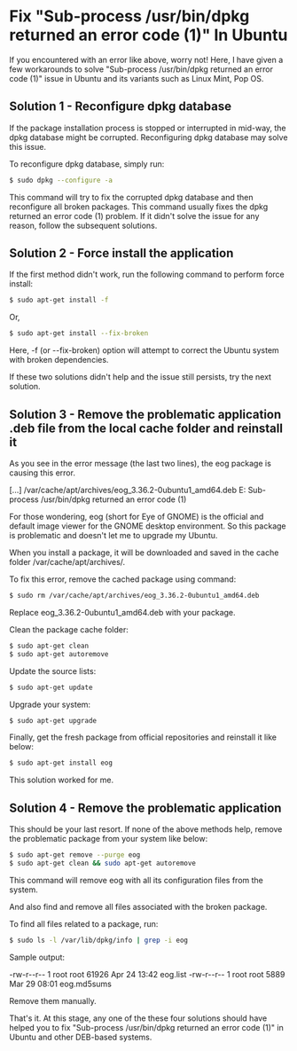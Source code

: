 # Fix "Sub-process /usr/bin/dpkg returned an error code (1)" In Ubuntu

If you encountered with an error like above, worry not! Here, I have given a few workarounds to solve "Sub-process /usr/bin/dpkg returned an error code (1)" issue in Ubuntu and its variants such as Linux Mint, Pop OS.
## Solution 1 - Reconfigure dpkg database

If the package installation process is stopped or interrupted in mid-way, the dpkg database might be corrupted. Reconfiguring dpkg database may solve this issue.

To reconfigure dpkg database, simply run:

```bash
$ sudo dpkg --configure -a
```

This command will try to fix the corrupted dpkg database and then reconfigure all broken packages. This command usually fixes the dpkg returned an error code (1) problem. If it didn't solve the issue for any reason, follow the subsequent solutions.

## Solution 2 - Force install the application

If the first method didn't work, run the following command to perform force install:

```bash
$ sudo apt-get install -f
````

Or,

```bash
$ sudo apt-get install --fix-broken
```

Here, -f (or --fix-broken) option will attempt to correct the Ubuntu system with broken dependencies.

If these two solutions didn't help and the issue still persists, try the next solution.

## Solution 3 - Remove the problematic application .deb file from the local cache folder and reinstall it

As you see in the error message (the last two lines), the eog package is causing this error.

[...]
/var/cache/apt/archives/eog_3.36.2-0ubuntu1_amd64.deb 
E: Sub-process /usr/bin/dpkg returned an error code (1)

For those wondering, eog (short for Eye of GNOME) is the official and default image viewer for the GNOME desktop environment. So this package is problematic and doesn't let me to upgrade my Ubuntu.

When you install a package, it will be downloaded and saved in the cache folder /var/cache/apt/archives/.

To fix this error, remove the cached package using command:

```bash
$ sudo rm /var/cache/apt/archives/eog_3.36.2-0ubuntu1_amd64.deb
```

Replace eog_3.36.2-0ubuntu1_amd64.deb with your package.

Clean the package cache folder:

```bash
$ sudo apt-get clean
$ sudo apt-get autoremove
```

Update the source lists:

```bash
$ sudo apt-get update
```
Upgrade your system:

```bash
$ sudo apt-get upgrade
```
Finally, get the fresh package from official repositories and reinstall it like below:

```bash
$ sudo apt-get install eog
```

This solution worked for me.
## Solution 4 - Remove the problematic application

This should be your last resort. If none of the above methods help, remove the problematic package from your system like below:

```bash
$ sudo apt-get remove --purge eog
$ sudo apt-get clean && sudo apt-get autoremove
```

This command will remove eog with all its configuration files from the system.

And also find and remove all files associated with the broken package.

To find all files related to a package, run:

``` bash
$ sudo ls -l /var/lib/dpkg/info | grep -i eog
```

Sample output:

-rw-r--r-- 1 root root 61926 Apr 24 13:42 eog.list
-rw-r--r-- 1 root root 5889 Mar 29 08:01 eog.md5sums

Remove them manually.

That's it. At this stage, any one of the these four solutions should have helped you to fix "Sub-process /usr/bin/dpkg returned an error code (1)" in Ubuntu and other DEB-based systems.
